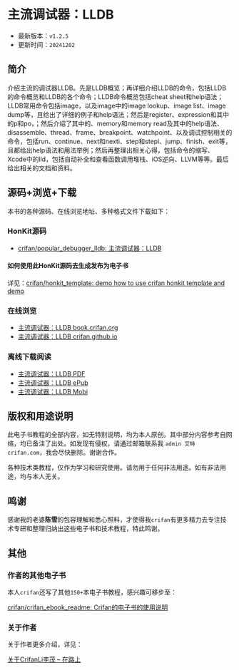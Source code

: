# 主流调试器：LLDB

* 最新版本：`v1.2.5`
* 更新时间：`20241202`

## 简介

介绍主流的调试器LLDB。先是LLDB概览；再详细介绍LLDB的命令，包括LLDB的命令概览和LLDB的各个命令；LLDB命令概览包括cheat sheet和help语法；LLDB常用命令包括image，以及image中的image lookup、image list、image dump等，且给出了详细的例子和help语法；然后是register、expression和其中的p和po，；然后介绍了其中的、memory和memory read及其中的help语法、disassemble、thread、frame、breakpoint、watchpoint、以及调试控制相关的命令，包括run、continue、next和nexti、step和stepi、jump、finish、exit等，且都给出help语法和用法举例；然后再整理出相关心得，包括命令的缩写、Xcode中的lld，包括自动补全和查看函数调用堆栈、iOS逆向、LLVM等等。最后给出相关的文档和资料。

## 源码+浏览+下载

本书的各种源码、在线浏览地址、多种格式文件下载如下：

### HonKit源码

* [crifan/popular_debugger_lldb: 主流调试器：LLDB](https://github.com/crifan/popular_debugger_lldb)

#### 如何使用此HonKit源码去生成发布为电子书

详见：[crifan/honkit_template: demo how to use crifan honkit template and demo](https://github.com/crifan/honkit_template)

### 在线浏览

* [主流调试器：LLDB book.crifan.org](https://book.crifan.org/books/popular_debugger_lldb/website/)
* [主流调试器：LLDB crifan.github.io](https://crifan.github.io/popular_debugger_lldb/website/)

### 离线下载阅读

* [主流调试器：LLDB PDF](https://book.crifan.org/books/popular_debugger_lldb/pdf/popular_debugger_lldb.pdf)
* [主流调试器：LLDB ePub](https://book.crifan.org/books/popular_debugger_lldb/epub/popular_debugger_lldb.epub)
* [主流调试器：LLDB Mobi](https://book.crifan.org/books/popular_debugger_lldb/mobi/popular_debugger_lldb.mobi)

## 版权和用途说明

此电子书教程的全部内容，如无特别说明，均为本人原创。其中部分内容参考自网络，均已备注了出处。如发现有侵权，请通过邮箱联系我 `admin 艾特 crifan.com`，我会尽快删除。谢谢合作。

各种技术类教程，仅作为学习和研究使用。请勿用于任何非法用途。如有非法用途，均与本人无关。

## 鸣谢

感谢我的老婆**陈雪**的包容理解和悉心照料，才使得我`crifan`有更多精力去专注技术专研和整理归纳出这些电子书和技术教程，特此鸣谢。

## 其他

### 作者的其他电子书

本人`crifan`还写了其他`150+`本电子书教程，感兴趣可移步至：

[crifan/crifan_ebook_readme: Crifan的电子书的使用说明](https://github.com/crifan/crifan_ebook_readme)

### 关于作者

关于作者更多介绍，详见：

[关于CrifanLi李茂 – 在路上](https://www.crifan.org/about/)
